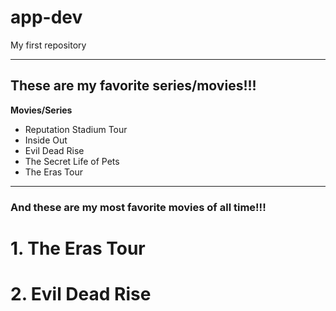 # app-dev
My first repository

---

## These are my favorite series/movies!!!

**Movies/Series**
- Reputation Stadium Tour
- Inside Out
- Evil Dead Rise
- The Secret Life of Pets
- The Eras Tour

---

### And these are my most favorite movies of all time!!!
# 1. The Eras Tour
# 2. Evil Dead Rise
